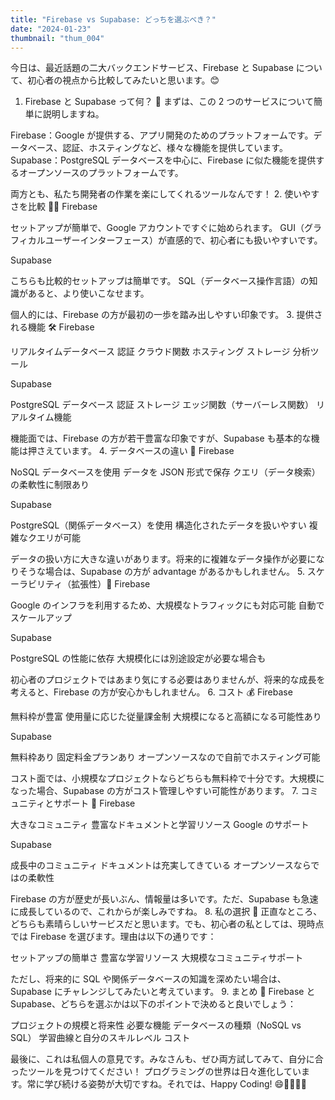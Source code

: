 ```yaml
---
title: "Firebase vs Supabase: どっちを選ぶべき？"
date: "2024-01-23"
thumbnail: "thum_004"
---
```


今日は、最近話題の二大バックエンドサービス、Firebase と Supabase について、初心者の視点から比較してみたいと思います。😊

1. Firebase と Supabase って何？ 🤔
   まずは、この 2 つのサービスについて簡単に説明しますね。

Firebase：Google が提供する、アプリ開発のためのプラットフォームです。データベース、認証、ホスティングなど、様々な機能を提供しています。
Supabase：PostgreSQL データベースを中心に、Firebase に似た機能を提供するオープンソースのプラットフォームです。

両方とも、私たち開発者の作業を楽にしてくれるツールなんです！ 2. 使いやすさを比較 👨‍💻
Firebase

セットアップが簡単で、Google アカウントですぐに始められます。
GUI（グラフィカルユーザーインターフェース）が直感的で、初心者にも扱いやすいです。

Supabase

こちらも比較的セットアップは簡単です。
SQL（データベース操作言語）の知識があると、より使いこなせます。

個人的には、Firebase の方が最初の一歩を踏み出しやすい印象です。 3. 提供される機能 🛠️
Firebase

リアルタイムデータベース
認証
クラウド関数
ホスティング
ストレージ
分析ツール

Supabase

PostgreSQL データベース
認証
ストレージ
エッジ関数（サーバーレス関数）
リアルタイム機能

機能面では、Firebase の方が若干豊富な印象ですが、Supabase も基本的な機能は押さえています。 4. データベースの違い 💾
Firebase

NoSQL データベースを使用
データを JSON 形式で保存
クエリ（データ検索）の柔軟性に制限あり

Supabase

PostgreSQL（関係データベース）を使用
構造化されたデータを扱いやすい
複雑なクエリが可能

データの扱い方に大きな違いがあります。将来的に複雑なデータ操作が必要になりそうな場合は、Supabase の方が advantage があるかもしれません。 5. スケーラビリティ（拡張性）🚀
Firebase

Google のインフラを利用するため、大規模なトラフィックにも対応可能
自動でスケールアップ

Supabase

PostgreSQL の性能に依存
大規模化には別途設定が必要な場合も

初心者のプロジェクトではあまり気にする必要はありませんが、将来的な成長を考えると、Firebase の方が安心かもしれません。 6. コスト 💰
Firebase

無料枠が豊富
使用量に応じた従量課金制
大規模になると高額になる可能性あり

Supabase

無料枠あり
固定料金プランあり
オープンソースなので自前でホスティング可能

コスト面では、小規模なプロジェクトならどちらも無料枠で十分です。大規模になった場合、Supabase の方がコスト管理しやすい可能性があります。 7. コミュニティとサポート 🤝
Firebase

大きなコミュニティ
豊富なドキュメントと学習リソース
Google のサポート

Supabase

成長中のコミュニティ
ドキュメントは充実してきている
オープンソースならではの柔軟性

Firebase の方が歴史が長いぶん、情報量は多いです。ただ、Supabase も急速に成長しているので、これからが楽しみですね。 8. 私の選択 🎯
正直なところ、どちらも素晴らしいサービスだと思います。でも、初心者の私としては、現時点では Firebase を選びます。理由は以下の通りです：

セットアップの簡単さ
豊富な学習リソース
大規模なコミュニティサポート

ただし、将来的に SQL や関係データベースの知識を深めたい場合は、Supabase にチャレンジしてみたいと考えています。 9. まとめ 📝
Firebase と Supabase、どちらを選ぶかは以下のポイントで決めると良いでしょう：

プロジェクトの規模と将来性
必要な機能
データベースの種類（NoSQL vs SQL）
学習曲線と自分のスキルレベル
コスト

最後に、これは私個人の意見です。みなさんも、ぜひ両方試してみて、自分に合ったツールを見つけてください！
プログラミングの世界は日々進化しています。常に学び続ける姿勢が大切ですね。それでは、Happy Coding! 😄👨‍💻👩‍💻
